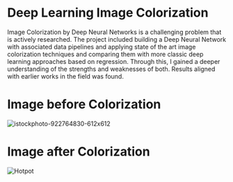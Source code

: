 # Deep Learning Image Colorization
Image Colorization by Deep Neural Networks is a challenging problem that is actively researched. The project included building a Deep Neural Network with associated data pipelines and applying state of the art image colorization techniques and comparing them with more classic deep learning approaches based on regression. Through this, I gained a deeper understanding of the strengths and weaknesses of both. Results aligned with earlier works in the field was found.

# Image before Colorization
![istockphoto-922764830-612x612](https://user-images.githubusercontent.com/88700018/210134373-2331f1b8-5bb8-4a85-b827-a386c38ad37d.jpg)

# Image after Colorization
![Hotpot](https://user-images.githubusercontent.com/88700018/210134385-0c9e6299-d236-480f-99df-67243ca9687e.png)
